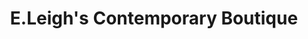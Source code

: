 ---
title: "E.Leigh's Contemporary Boutique"
url: /fayetteville/e-leighs-contemporary-boutique/
shop: Kleidung
---